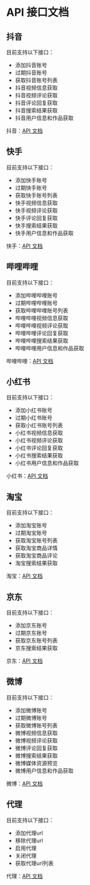 # API 接口文档

## 抖音

目前支持以下接口：

- 添加抖音账号
- 过期抖音账号
- 获取抖音账号列表
- 抖音视频信息获取
- 抖音视频评论获取
- 抖音评论回复获取
- 抖音搜索结果获取
- 抖音用户信息和作品获取

抖音：[API 文档](api/douyin/douyin.md)

## 快手

目前支持以下接口：

- 添加快手账号
- 过期快手账号
- 获取快手账号列表
- 快手视频信息获取
- 快手视频评论获取
- 快手评论回复获取
- 快手搜索结果获取
- 快手用户信息和作品获取

快手：[API 文档](api/kuaishou/kuaishou.md)

## 哔哩哔哩

目前支持以下接口：

- 添加哔哩哔哩账号
- 过期哔哩哔哩账号
- 获取哔哩哔哩账号列表
- 哔哩哔哩视频信息获取
- 哔哩哔哩视频评论获取
- 哔哩哔哩评论回复获取
- 哔哩哔哩搜索结果获取
- 哔哩哔哩用户信息和作品获取

哔哩哔哩：[API 文档](api/bilibili/bilibili.md)

## 小红书

目前支持以下接口：

- 添加小红书账号
- 过期小红书账号
- 获取小红书账号列表
- 小红书视频信息获取
- 小红书视频评论获取
- 小红书评论回复获取
- 小红书搜索结果获取
- 小红书用户信息和作品获取

小红书：[API 文档](api/xhs/xhs.md)

## 淘宝

目前支持以下接口：

- 添加淘宝账号
- 过期淘宝账号
- 获取淘宝账号列表
- 获取淘宝商品详情
- 获取淘宝商品评论
- 淘宝搜索结果获取

淘宝：[API 文档](api/taobao/taobao.md)

## 京东

目前支持以下接口：

- 添加京东账号
- 过期京东账号
- 获取京东账号列表
- 京东搜索结果获取

京东：[API 文档](api/jd/jd.md)

## 微博

目前支持以下接口：

- 添加微博账号
- 过期微博账号
- 获取微博账号列表
- 微博视频信息获取
- 微博视频评论获取
- 微博评论回复获取
- 微博搜索结果获取
- 微博媒体资源预览
- 微博用户信息和作品获取

微博：[API 文档](api/weibo/weibo.md)

## 代理

目前支持以下接口：

- 添加代理url
- 移除代理url
- 启用代理
- 关闭代理
- 获取代理url列表

代理：[API 文档](api/proxies/proxies.md)
